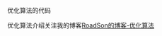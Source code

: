 优化算法的代码

优化算法介绍关注我的博客[RoadSon的博客-优化算法]( https://blog.csdn.net/weixin_45828785/article/category/9484731 )

